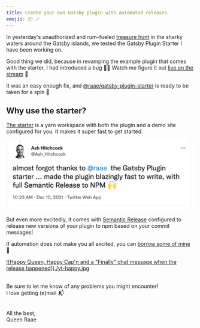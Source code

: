 ```yaml
---
title: Create your own Gatsby plugin with automated releases
emojii: 📦 🪄
---
```


In yesterday's unauthorized and rum-fueled [treasure hunt](https://youtu.be/eaZm9MC0GeE) in the sharky waters around the Gatsby islands, we tested the Gatsby Plugin Starter I have been working on.

Good thing we did, because in revamping the example plugin that comes with the starter, I had introduced a bug 🤦‍♀️ Watch me figure it out [live on the stream](https://youtu.be/eaZm9MC0GeE?t=2322) 🤪

It was an easy enough fix, and [@raae/gatsby-plugin-starter](https://github.com/queen-raae/gatsby-plugin-starter) is ready to be taken for a spin 🎉

## Why use the starter?

[The starter](https://github.com/queen-raae/gatsby-plugin-starter) is a yarn workspace with both the plugin and a demo site configured for you. It makes it super fast to get started.

[![Tweet by @Ash_Hitchcock: almost forgot thanks to @raae the Gatsby Plugin starter ... made the plugin blazingly fast to write, with full Semantic Release to NPM Raising hands](./gatsby-plugin-starter-ash.jpg "Tweet by @Ash_Hitchcock")](https://twitter.com/Ash_Hitchcock/status/1471048277747548163?s=20&t=YKN2khQAbqaLSSccqculsw)

But even more excitedly, it comes with [Semantic Release](https://semantic-release.gitbook.io/) configured to release new versions of your plugin to npm based on your commit messages!

If automation does not make you all excited, you can [borrow some of mine](https://youtu.be/eaZm9MC0GeE?t=4124) 🤪

[![Happy Queen, Happy Cap'n and a "Finally" chat message when the release happened](./yt-happy.jpg](https://youtu.be/eaZm9MC0GeE?t=4124)

&nbsp;  
Be sure to let me know of any problems you might encounter!  
I love getting (e)mail 📬

&nbsp;  
All the best,  
Queen Raae
